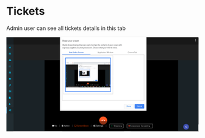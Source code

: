 # Tickets

Admin user can see all tickets details in this tab

![](../../.gitbook/assets/image%20%2896%29.png)

